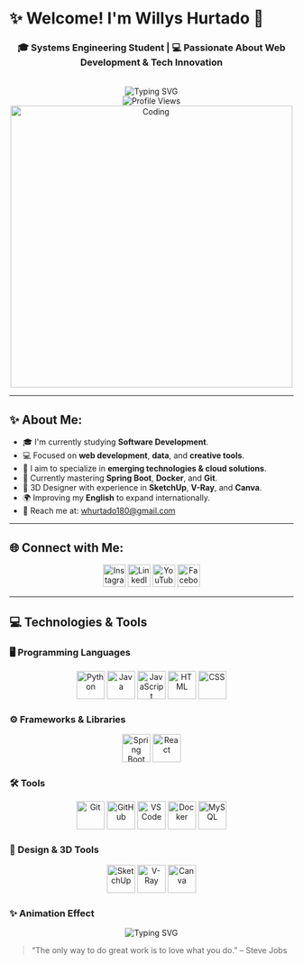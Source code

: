 # ✨ Welcome! I'm Willys Hurtado 👋

<h3 align="center">🎓 Systems Engineering Student | 💻 Passionate About Web Development & Tech Innovation</h3>

<div align="center">
  <br>
  <img src="https://readme-typing-svg.herokuapp.com?font=Fira+Code&weight=700&size=22&pause=1000&color=0EF7FF&center=true&vCenter=true&multiline=true&width=700&height=80&lines=Hi+%f0%9f%91%8b+I'm+Willys+Hurtado;A+tech+enthusiast+who+loves+to+build+awesome+things!;Always+learning+and+growing+every+day." alt="Typing SVG" />
  <br>
</div>

<div align="center">
  <img src="https://komarev.com/ghpvc/?username=sirwillys06&label=Profile%20Views&color=0e75b6&style=flat" alt="Profile Views" />
</div>

<div align="center">
  <img src="https://media.giphy.com/media/Y4ak9Ki2GZCbJxAnJD/giphy.gif" alt="Coding" width="500" />
</div>

---

## ✨ About Me:

- 🎓 I'm currently studying **Software Development**.
- 💻 Focused on **web development**, **data**, and **creative tools**.
- 🎯 I aim to specialize in **emerging technologies & cloud solutions**.
- 🧠 Currently mastering **Spring Boot**, **Docker**, and **Git**.
- 🎨 3D Designer with experience in **SketchUp**, **V-Ray**, and **Canva**.
- 🌍 Improving my **English** to expand internationally.
- 💎 Reach me at: [whurtado180@gmail.com](mailto:whurtado180@gmail.com)

---

## 🌐 Connect with Me:

<div align="center">
  <a href="https://www.instagram.com" target="_blank"><img src="https://cdn-icons-png.flaticon.com/128/1384/1384063.png" width="40" alt="Instagram" /></a>
  <a href="https://www.linkedin.com" target="_blank"><img src="https://cdn.jsdelivr.net/gh/devicons/devicon/icons/linkedin/linkedin-original.svg" width="40" alt="LinkedIn" /></a>
  <a href="https://www.youtube.com" target="_blank"><img src="https://cdn.jsdelivr.net/gh/devicons/devicon/icons/youtube/youtube-original.svg" width="40" alt="YouTube" /></a>
  <a href="https://www.facebook.com" target="_blank"><img src="https://cdn.jsdelivr.net/gh/devicons/devicon/icons/facebook/facebook-original.svg" width="40" alt="Facebook" /></a>
</div>

---

## 💻 Technologies & Tools

### 🖥️ Programming Languages
<div align="center">
  <img src="https://cdn.jsdelivr.net/gh/devicons/devicon/icons/python/python-original.svg" width="50" alt="Python"/>
  <img src="https://cdn.jsdelivr.net/gh/devicons/devicon/icons/java/java-original.svg" width="50" alt="Java"/>
  <img src="https://cdn.jsdelivr.net/gh/devicons/devicon/icons/javascript/javascript-original.svg" width="50" alt="JavaScript"/>
  <img src="https://cdn.jsdelivr.net/gh/devicons/devicon/icons/html5/html5-original.svg" width="50" alt="HTML"/>
  <img src="https://cdn.jsdelivr.net/gh/devicons/devicon/icons/css3/css3-original.svg" width="50" alt="CSS"/>
</div>

### ⚙️ Frameworks & Libraries
<div align="center">
  <img src="https://cdn.jsdelivr.net/gh/devicons/devicon/icons/spring/spring-original.svg" width="50" alt="Spring Boot"/>
  <img src="https://cdn.jsdelivr.net/gh/devicons/devicon/icons/react/react-original.svg" width="50" alt="React"/>
</div>

### 🛠️ Tools
<div align="center">
  <img src="https://cdn.jsdelivr.net/gh/devicons/devicon/icons/git/git-original.svg" width="50" alt="Git"/>
  <img src="https://cdn.jsdelivr.net/gh/devicons/devicon/icons/github/github-original.svg" width="50" alt="GitHub"/>
  <img src="https://cdn.jsdelivr.net/gh/devicons/devicon/icons/vscode/vscode-original.svg" width="50" alt="VS Code"/>
  <img src="https://cdn.jsdelivr.net/gh/devicons/devicon/icons/docker/docker-original.svg" width="50" alt="Docker"/>
  <img src="https://cdn.jsdelivr.net/gh/devicons/devicon/icons/mysql/mysql-original.svg" width="50" alt="MySQL"/>
</div>

### 🎨 Design & 3D Tools
<div align="center">
  <img src="https://upload.wikimedia.org/wikipedia/commons/a/a0/SketchUp-Logo.svg" width="50" alt="SketchUp"/>
  <img src="https://seeklogo.com/images/V/v-ray-logo-7B6D3DCBA8-seeklogo.com.png" width="50" alt="V-Ray"/>
  <img src="https://upload.wikimedia.org/wikipedia/commons/thumb/0/08/Canva_logo.svg/512px-Canva_logo.svg.png" width="50" alt="Canva"/>
</div>

### ✨ Animation Effect
<div align="center">
  <img src="https://readme-typing-svg.herokuapp.com?font=Fira+Code&weight=700&size=22&pause=1000&color=0EF7FF&center=true&vCenter=true&multiline=true&width=700&height=80&lines=Technologies+%26+Tools;A+tech+stack+that+helps+me+build+great+projects!" alt="Typing SVG" />
</div>



> “The only way to do great work is to love what you do.” – Steve Jobs


